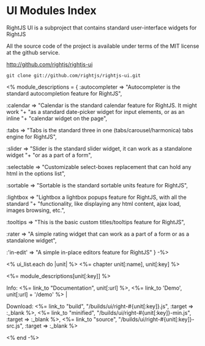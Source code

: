 # UI Modules Index

RightJS UI is a subproject that contains standard user-interface widgets for RightJS

All the source code of the project is available under terms of the MIT license at the
github service.

<http://github.com/rightjs/rightjs-ui>

`git clone git://github.com/rightjs/rightjs-ui.git`

<%
module_descriptions = {
  :autocompleter => "Autocompleter is the standard autocompletion feature for RightJS",
  
  :calendar      => "Calendar is the standard calendar feature for RightJS. It might work "+
                    "as a standard date-picker widget for input elements, or as an inline "+
                    "calendar widget on the page",
                    
  :tabs          => "Tabs is the standard three in one (tabs/carousel/harmonica) tabs engine for RightJS",
  
  :slider        => "Slider is the standard slider widget, it can work as a standalone widget "+
                    "or as a part of a form",
                    
  :selectable    => "Customizable select-boxes replacement that can hold any html in the options list",
  
  :sortable      => "Sortable is the standard sortable units feature for RightJS",
  
  :lightbox      => "Lightbox a lightbox popups feature for RightJS, with all the standard "+
                    "functionality, like displaying any html content, ajax load, images browsing, etc.",
                    
  :tooltips      => "This is the basic custom titles/tooltips feature for RightJS",
  
  :rater         => "A simple rating widget that can work as a part of a form or as a standalone widget",
  
  :'in-edit'     => "A simple in-place editors feature for RightJS"
}
-%>

<% ui_list.each do |unit| %>
<%= chapter unit[:name], unit[:key] %>
<p>
  <%= module_descriptions[unit[:key]] %>
</p>
<p>
  Info:
    <%= link_to "Documentation", unit[:url] %>,
    <%= link_to 'Demo',          unit[:url] + '/demo' %> |
  
  Download:
    <%= link_to "build",    "/builds/ui/right-#{unit[:key]}.js",     :target => :_blank %>,
    <%= link_to "minified", "/builds/ui/right-#{unit[:key]}-min.js", :target => :_blank %>,
    <%= link_to "source",   "/builds/ui/right-#{unit[:key]}-src.js", :target => :_blank %>
</p>
<% end -%>

